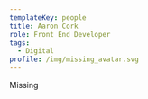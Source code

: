 ```yaml
---
templateKey: people
title: Aaron Cork
role: Front End Developer
tags:
  - Digital
profile: /img/missing_avatar.svg
---
```


Missing

